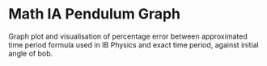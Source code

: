 # Math IA Pendulum Graph
 Graph plot and visualisation of percentage error between approximated time period formula used in IB Physics and exact time period, against initial angle of bob.
